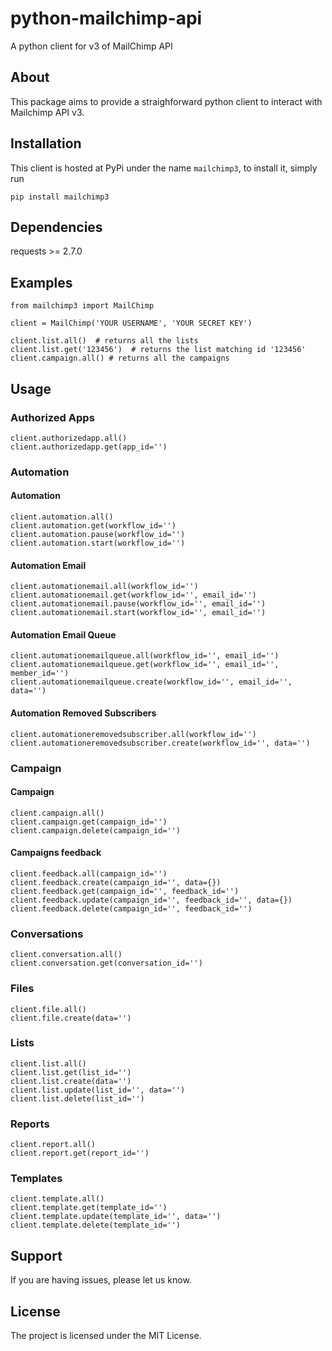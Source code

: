 # python-mailchimp-api

A python client for v3 of MailChimp API

## About

This package aims to provide a straighforward python client to interact with Mailchimp API v3.

## Installation

This client is hosted at PyPi under the name `mailchimp3`, to install it, simply run

`pip install mailchimp3`

## Dependencies

requests >= 2.7.0

## Examples

    from mailchimp3 import MailChimp
    
    client = MailChimp('YOUR USERNAME', 'YOUR SECRET KEY')
    
    client.list.all()  # returns all the lists
    client.list.get('123456')  # returns the list matching id '123456'
    client.campaign.all() # returns all the campaigns

## Usage

### Authorized Apps

    client.authorizedapp.all()
    client.authorizedapp.get(app_id='')

### Automation

#### Automation

    client.automation.all()
    client.automation.get(workflow_id='')
    client.automation.pause(workflow_id='')
    client.automation.start(workflow_id='')

#### Automation Email

    client.automationemail.all(workflow_id='')
    client.automationemail.get(workflow_id='', email_id='')
    client.automationemail.pause(workflow_id='', email_id='')
    client.automationemail.start(workflow_id='', email_id='')

#### Automation Email Queue

    client.automationemailqueue.all(workflow_id='', email_id='')
    client.automationemailqueue.get(workflow_id='', email_id='', member_id='')
    client.automationemailqueue.create(workflow_id='', email_id='', data='')

#### Automation Removed Subscribers

    client.automationeremovedsubscriber.all(workflow_id='')
    client.automationeremovedsubscriber.create(workflow_id='', data='')

### Campaign

#### Campaign

    client.campaign.all()
    client.campaign.get(campaign_id='')
    client.campaign.delete(campaign_id='')

#### Campaigns feedback

    client.feedback.all(campaign_id='')
    client.feedback.create(campaign_id='', data={})
    client.feedback.get(campaign_id='', feedback_id='')
    client.feedback.update(campaign_id='', feedback_id='', data={})
    client.feedback.delete(campaign_id='', feedback_id='')
  
### Conversations
  
    client.conversation.all()
    client.conversation.get(conversation_id='')
  
### Files
  
    client.file.all()
    client.file.create(data='')
  
### Lists
  
    client.list.all()
    client.list.get(list_id='')
    client.list.create(data='')
    client.list.update(list_id='', data='')
    client.list.delete(list_id='')
  
### Reports
  
    client.report.all()
    client.report.get(report_id='')
  
### Templates
  
    client.template.all()
    client.template.get(template_id='')
    client.template.update(template_id='', data='')
    client.template.delete(template_id='')

## Support

If you are having issues, please let us know.

## License

The project is licensed under the MIT License.

